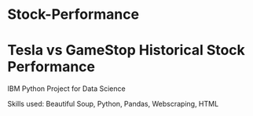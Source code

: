 # Stock-Performance
# Tesla vs GameStop Historical Stock Performance 

IBM Python Project for Data Science 

Skills used: Beautiful Soup, Python, Pandas, Webscraping, HTML
